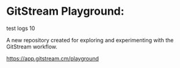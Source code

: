 # GitStream Playground:

test logs 10

A new repository created for exploring and experimenting with the GitStream workflow.

https://app.gitstream.cm/playground
